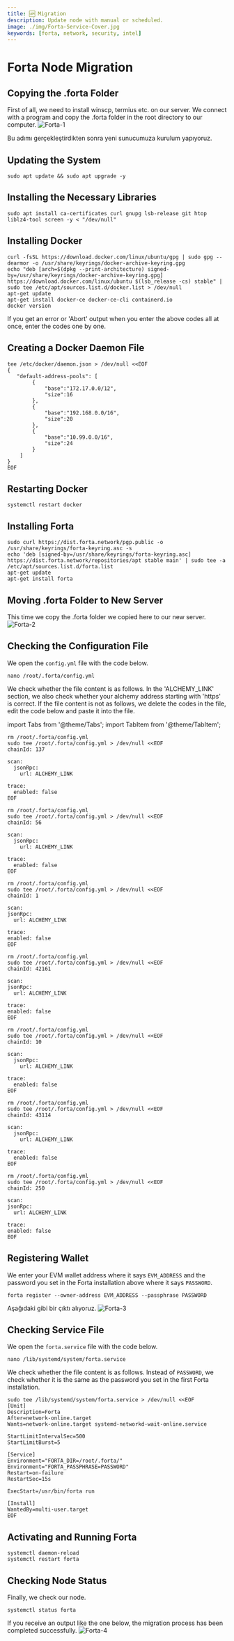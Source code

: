 ```yaml
---
title: 🆙 Migration
description: Update node with manual or scheduled.
image: ./img/Forta-Service-Cover.jpg
keywords: [forta, network, security, intel]
---
```


# Forta Node Migration

## Copying the .forta Folder
First of all, we need to install winscp, termius etc. on our server. We connect with a program and copy the .forta folder in the root directory to our computer.
![Forta-1](./img/migrate-1.jpg)

Bu adımı gerçekleştirdikten sonra yeni sunucumuza kurulum yapıyoruz.

## Updating the System
```shell
sudo apt update && sudo apt upgrade -y
```

## Installing the Necessary Libraries
```shell
sudo apt install ca-certificates curl gnupg lsb-release git htop liblz4-tool screen -y < "/dev/null"
```
## Installing Docker
```shell
curl -fsSL https://download.docker.com/linux/ubuntu/gpg | sudo gpg --dearmor -o /usr/share/keyrings/docker-archive-keyring.gpg
echo "deb [arch=$(dpkg --print-architecture) signed-by=/usr/share/keyrings/docker-archive-keyring.gpg] https://download.docker.com/linux/ubuntu $(lsb_release -cs) stable" | sudo tee /etc/apt/sources.list.d/docker.list > /dev/null
apt-get update
apt-get install docker-ce docker-ce-cli containerd.io
docker version
```
If you get an error or 'Abort' output when you enter the above codes all at once, enter the codes one by one.

## Creating a Docker Daemon File
```shell
tee /etc/docker/daemon.json > /dev/null <<EOF
{
   "default-address-pools": [
        {
            "base":"172.17.0.0/12",
            "size":16
        },
        {
            "base":"192.168.0.0/16",
            "size":20
        },
        {
            "base":"10.99.0.0/16",
            "size":24
        }
    ]
}
EOF
```

## Restarting Docker
```shell
systemctl restart docker
```

## Installing Forta
```shell
sudo curl https://dist.forta.network/pgp.public -o /usr/share/keyrings/forta-keyring.asc -s
echo 'deb [signed-by=/usr/share/keyrings/forta-keyring.asc] https://dist.forta.network/repositories/apt stable main' | sudo tee -a /etc/apt/sources.list.d/forta.list
apt-get update
apt-get install forta
```

## Moving .forta Folder to New Server
This time we copy the .forta folder we copied here to our new server.
![Forta-2](./img/migrate-2.jpg)

## Checking the Configuration File
We open the `config.yml` file with the code below.
```shell
nano /root/.forta/config.yml
```
We check whether the file content is as follows. In the 'ALCHEMY_LINK' section, we also check whether your alchemy address starting with 'https' is correct. If the file content is not as follows, we delete the codes in the file, edit the code below and paste it into the file.

import Tabs from '@theme/Tabs';
import TabItem from '@theme/TabItem';
<Tabs>
  <TabItem value="Polygon">

```
rm /root/.forta/config.yml
sudo tee /root/.forta/config.yml > /dev/null <<EOF
chainId: 137

scan:
  jsonRpc:
    url: ALCHEMY_LINK

trace:
  enabled: false
EOF
```
  </TabItem>
  <TabItem value="BSC">

```  
rm /root/.forta/config.yml
sudo tee /root/.forta/config.yml > /dev/null <<EOF
chainId: 56

scan:
  jsonRpc:
    url: ALCHEMY_LINK

trace:
  enabled: false
EOF
```
  </TabItem>
  <TabItem value="Ethereum">
  
  ``` 
rm /root/.forta/config.yml
sudo tee /root/.forta/config.yml > /dev/null <<EOF
chainId: 1

scan:
  jsonRpc:
    url: ALCHEMY_LINK

trace:
  enabled: false
EOF
  ``` 
  </TabItem>
  <TabItem value="Arbitrum">
  
  ```
rm /root/.forta/config.yml
sudo tee /root/.forta/config.yml > /dev/null <<EOF
chainId: 42161

scan:
  jsonRpc:
    url: ALCHEMY_LINK

trace:
  enabled: false
EOF
  ``` 
  </TabItem>
  <TabItem value="Optimism">
  
``` 
rm /root/.forta/config.yml
sudo tee /root/.forta/config.yml > /dev/null <<EOF
chainId: 10

scan:
  jsonRpc:
    url: ALCHEMY_LINK

trace:
  enabled: false
EOF
  ``` 
  </TabItem>
  <TabItem value="Avalanche">
  
``` 
rm /root/.forta/config.yml
sudo tee /root/.forta/config.yml > /dev/null <<EOF
chainId: 43114

scan:
  jsonRpc:
    url: ALCHEMY_LINK

trace:
  enabled: false
EOF
  ``` 
  </TabItem>
  <TabItem value="Fantom">
  
  ``` 
rm /root/.forta/config.yml
sudo tee /root/.forta/config.yml > /dev/null <<EOF
chainId: 250

scan:
  jsonRpc:
    url: ALCHEMY_LINK

trace:
  enabled: false
EOF  
  ``` 
  </TabItem>
</Tabs>

## Registering Wallet
We enter your EVM wallet address where it says `EVM_ADDRESS` and the password you set in the Forta installation above where it says `PASSWORD`.
```shell
forta register --owner-address EVM_ADDRESS --passphrase PASSWORD
```
Aşağıdaki gibi bir çıktı alıyoruz.
![Forta-3](./img/migrate-3.png)

## Checking Service File
We open the `forta.service` file with the code below.
```shell
nano /lib/systemd/system/forta.service
```
We check whether the file content is as follows.
Instead of `PASSWORD`, we check whether it is the same as the password you set in the first Forta installation.
```
sudo tee /lib/systemd/system/forta.service > /dev/null <<EOF
[Unit]
Description=Forta
After=network-online.target
Wants=network-online.target systemd-networkd-wait-online.service

StartLimitIntervalSec=500
StartLimitBurst=5

[Service]
Environment="FORTA_DIR=/root/.forta/"
Environment="FORTA_PASSPHRASE=PASSWORD"
Restart=on-failure
RestartSec=15s

ExecStart=/usr/bin/forta run

[Install]
WantedBy=multi-user.target
EOF
```

## Activating and Running Forta
```shell
systemctl daemon-reload
systemctl restart forta
```

## Checking Node Status
Finally, we check our node.
```shell
systemctl status forta
```
If you receive an output like the one below, the migration process has been completed successfully.
![Forta-4](./img/migrate-4.png)

